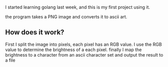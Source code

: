 I started learning golang last week, and this is my first project using it.

the program takes a PNG image and converts it to ascii art.

## How does it work?

First I split the image into pixels, each pixel has an RGB value. I use the RGB value to determine the brightness of a each pixel. finally I map the brightness to a character from an ascii character set and output the result to a file



